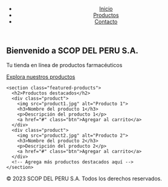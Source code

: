 <!DOCTYPE html>
<html>
<head>
  <meta charset="UTF-8">
  <title>SCOP DEL PERU S.A. - Tienda en línea</title>
  <link rel="stylesheet" href="styles.css">
</head>
<body>
  <header>
    <nav>
      <ul>
        <li><a href="#">Inicio</a></li>
        <li><a href="#">Productos</a></li>
        <li><a href="#">Contacto</a></li>
      </ul>
    </nav>
  </header>

  <main>
    <section class="hero">
      <h1>Bienvenido a SCOP DEL PERU S.A.</h1>
      <p>Tu tienda en línea de productos farmacéuticos</p>
      <a href="#" class="btn">Explora nuestros productos</a>
    </section>

    <section class="featured-products">
      <h2>Productos destacados</h2>
      <div class="product">
        <img src="product1.jpg" alt="Producto 1">
        <h3>Nombre del producto 1</h3>
        <p>Descripción del producto 1</p>
        <a href="#" class="btn">Agregar al carrito</a>
      </div>
      <div class="product">
        <img src="product2.jpg" alt="Producto 2">
        <h3>Nombre del producto 2</h3>
        <p>Descripción del producto 2</p>
        <a href="#" class="btn">Agregar al carrito</a>
      </div>
      <!-- Agrega más productos destacados aquí -->
    </section>
  </main>

  <footer>
    <p>&copy; 2023 SCOP DEL PERU S.A. Todos los derechos reservados.</p>
  </footer>
</body>
</html>
